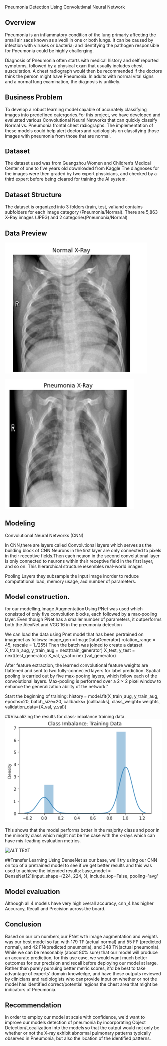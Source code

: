 Pneumonia Detection Using Convolutional Neural Network

## Overview
Pneumonia is an inflammatory condition of the lung primariy affecting the small air sacs known as alveoli in one or both lungs. It can be caused by infection with viruses or bacteria; and identifying the pathogen responsible for Pneumonia could be highly challenging.

Diagnosis of Pneumonia often starts with medical history and self reported symptoms, followed by a physical exam that usually includes chest auscultation. A chest radiograph would then be recommended if the doctors think the person might have Pneumonia. In adults with normal vital signs and a normal lung examination, the diagnosis is unlikely.

## Business Problem
To develop a robust learning model capable of accurately classifying images into predefined catergories.For this project, we have developed and evaluated various Convolutional Neural Networks that can quickly classify Normal vs. Pneumonia frontal chest radiographs. The implementation of these models could help alert doctors and radiologists on classifying those images with pneumonia from those that are normal.

## Dataset
The dataset used was from Guangzhou Women and Children’s Medical Center of one to five years old downloaded from Kaggle
The diagnoses for the images were then graded by two expert physicians, and checked by a third expert before being cleared for training the AI system.

## Dataset Structure
 The dataset is organized into 3 folders (train, test, val)and contains subfolders for each image category (Pneumonia/Normal). There are 5,863 X-Ray images (JPEG) and 2 categories(Pneumonia/Normal)

 ## Data Preview

![ALT TEXT](https://github.com/Yaqi-graphics/group-25-phase-4-project-moringa/blob/Mourine/Image%205.PNG)






![ALT TEXT](https://github.com/Yaqi-graphics/group-25-phase-4-project-moringa/blob/Mourine/Image%202.PNG)





 ## Modeling
 Convolutional Neural Networks (CNN)

 In CNN,there are layers called Convolutional layers which serves as the building block of CNN.Neurons in the first layer are only connected to pixels in their receptive fields.Then each neuron in the second convolutional layer is only connected to neurons within their receptive field in the first layer, and so on. This hierarchical structure resembles real-world images

 Pooling Layers they subsample the input image inorder to reduce computational load, memory usage, and number of parameters.

 ## Model construction.
 for our modelling,Image Augmentation Using PNet was used which consisted of only five convolution blocks, each followed by a max‐pooling layer. Even though PNet has a smaller number of parameters, it outperforms both the AlexNet and VGG 16 in the pneumonia detection

 We can load the data using Pnet model that has been pertrained on imagenet as follows:
 image_gen = ImageDataGenerator(
        rotation_range = 45,
        rescale = 1./255)
Then the batch was joined to create a dataset
    X_train_aug, y_train_aug = next(train_generator)
    X_test, y_test = next(test_generator)
    X_val, y_val = next(val_generator)

After feature extraction, the learned convolutional feature weights are flattened and sent to two fully-connected layers for label prediction. Spatial pooling is carried out by five max-pooling layers, which follow each of the convolutional layers. Max-pooling is performed over a 2 × 2 pixel window to enhance the generalization ability of the network."

Start the beginning of training:
history = model.fit(X_train_aug,
                       y_train_aug,
                       epochs=20,
                       batch_size=20,
                       callbacks= [callbacks],
                       class_weight= weights,
                       validation_data=(X_val, y_val))

##Visualizing the results for class-imbalance training data.
![ALT TEXT](https://github.com/Yaqi-graphics/group-25-phase-4-project-moringa/blob/Mourine/Image%203.PNG)










This shows that the model performs better in the majority class and poor in the minority class which might not be the case with the x-rays which can have mis-leading evaluation metrics.



![ALT TEXT]()





















##Transfer Learning
Using DenseNet as our base, we'll try using our CNN on top of a pretrained model to see if we get better results and this was used to achieve the intended results:
base_model = DenseNet121(input_shape=(224, 224, 3),
                         include_top=False,
                         pooling='avg'
## Model evaluation
Although all 4 models have very high overall accuracy, cnn_4 has higher Accuracy, Recall and Precision across the board.














## Conclusion
Based on our cm numbers,our PNet with image augmentation and weights was our best model so far, with 179 TP (actual normal) and 55 FP (predicted normal), and 42 FN(predicted pneumonia), and 348 TN(actual pneumonia). While we can be reasonably (about 80% sure) that our model will produce an accurate prediction, for this use case, we would want much better outcomes for our precision and recall before deploying our model at large.
Rather than purely pursuing better metric scores, it'd be best to take advantage of experts' domain knowledge, and have these outputs reviewed by clinicians and radiologists who can provide input on whether or not the model has identified correct/potential regions the chest area that might be indicators of Pneumonia.

## Recommendation
In order to employ our model at scale with confidence, we'd want to improve our models detection of pneumonia by incorporating Object Detection/Localization into the models so that the output would not only be whether or not the X-ray exhibit abnormal pulmonary patterns typically observed in Pneumonia, but also the location of the identified patterns.
